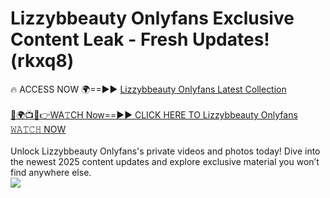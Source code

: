 # Lizzybbeauty Onlyfans Exclusive Content Leak - Fresh Updates! (rkxq8)

🔥 ACCESS NOW 🌍==►► <a href="https://tinyurl.com/kvy9nzfs" rel="nofollow">Lizzybbeauty Onlyfans Latest Collection</a>
<br><br>
[🔴🌍📺📱👉WA𝚃CH Now==►► CLICK HERE TO Lizzybbeauty Onlyfans 𝚆𝙰𝚃𝙲𝙷 NOW](https://tinyurl.com/kvy9nzfs)
<br><br>
Unlock Lizzybbeauty Onlyfans's private videos and photos today! Dive into the newest 2025 content updates and explore exclusive material you won’t find anywhere else.
<br>
<a href="https://tinyurl.com/kvy9nzfs" rel="nofollow" data-target="animated-image.originalLink"><img src="https://camo.githubusercontent.com/8a4f000d20f83aca3bf7ec5f350d767afa0574a8a352519fd8cfa583a6f93a33/68747470733a2f2f692e696d6775722e636f6d2f644a486b345a712e676966" data-canonical-src="https://i.imgur.com/dJHk4Zq.gif" style="max-width: 100%; display: inline-block;" data-target="animated-image.originalImage"></a>
<br>
